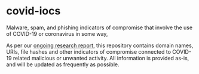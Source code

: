 # covid-iocs
Malware, spam, and phishing indicators of compromise that involve the use of COVID-19 or coronavirus in some way,

As per our <a href="https://news.sophos.com/en-us/2020/03/24/covidmalware/"> ongoing research report</a>, this repository contains domain names, URIs, file hashes and other indicators of compromise connected to COVID-19 related malicious or unwanted activity.
All information is provided as-is, and will be updated as frequently as possible.
